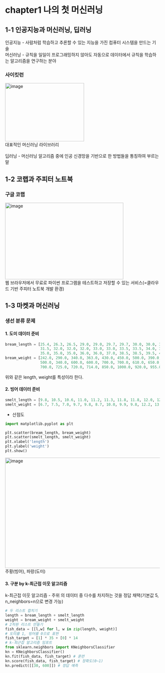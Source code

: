# chapter1 나의 첫 머신러닝
## 1-1 인공지능과 머신러닝, 딥러닝
인공지능 - 사람처럼 학습하고 추론할 수 있는 지능을 가진 컴퓨터 시스템을 만드는 기술<br>
머신러닝 - 규칙을 일일이 프로그래밍하지 않아도 자동으로 데이터에서 규칙을 학습하는 알고리즘을 연구하는 분야<br>
### 사이킷런
<img width="257" height="190" alt="image" src="https://github.com/user-attachments/assets/12c6ebba-4baa-4009-932a-97453d4d03f9" /><br>
대표적인 머신러닝 라이브러리<br><br>
딥러닝 - 머신러닝 알고리즘 중에 인공 신경망을 기반으로 한 방법들을 통칭하여 부르는 말<br>
## 1-2 코랩과 주피터 노트북
### 구글 코랩<br>
<img width="385" height="250" alt="image" src="https://github.com/user-attachments/assets/84dae46d-664b-4ab8-9c07-af386a216eaa" /><br>
웹 브라우저에서 무료로 파이썬 프로그램을 테스트하고 저장할 수 있는 서비스(=클라우드 기반 주피터 노트북 개발 환경)
## 1-3 마켓과 머신러닝
### 생선 분류 문제
#### 1. 도미 데이터 준비
```python
bream_length = [25.4, 26.3, 26.5, 29.0, 29.0, 29.7, 29.7, 30.0, 30.0, 30.7, 31.0, 31.0,
                31.5, 32.0, 32.0, 32.0, 33.0, 33.0, 33.5, 33.5, 34.0, 34.0, 34.5, 35.0,
                35.0, 35.0, 35.0, 36.0, 36.0, 37.0, 38.5, 38.5, 39.5, 41.0, 41.0]
bream_weight = [242.0, 290.0, 340.0, 363.0, 430.0, 450.0, 500.0, 390.0, 450.0, 500.0, 475.0, 500.0,
                500.0, 340.0, 600.0, 600.0, 700.0, 700.0, 610.0, 650.0, 575.0, 685.0, 620.0, 680.0,
                700.0, 725.0, 720.0, 714.0, 850.0, 1000.0, 920.0, 955.0, 925.0, 975.0, 950.0]
```
위와 같은 length, weight를 특성이라 한다.<br>
#### 2. 빙어 데이터 준비
```python
smelt_length = [9.8, 10.5, 10.6, 11.0, 11.2, 11.3, 11.8, 11.8, 12.0, 12.2, 12.4, 13.0, 14.3, 15.0]
smelt_weight = [6.7, 7.5, 7.0, 9.7, 9.8, 8.7, 10.0, 9.9, 9.8, 12.2, 13.4, 12.2, 19.7, 19.9]
```
- 산점도
```python
import matplotlib.pyplot as plt

plt.scatter(bream_length, bream_weight)
plt.scatter(smelt_length, smelt_weight)
plt.xlabel('length')
plt.ylabel('weight')
plt.show()
```
<img width="557" height="360" alt="image" src="https://github.com/user-attachments/assets/e1a9a7b7-c45d-4515-b725-26d5610aee4f" />
주황(빙어), 파랑(도미)<br>

#### 3. 구분 by k-최근접 이웃 알고리즘

k-최근접 이웃 알고리즘 - 주위 의 데이터 중 다수를 차지하는 것을 정답 채택(기본값 5, n_neighbors=n으로 변경 가능)

```python
# 두 리스트 합치기
length = bream_length + smelt_length
weight = bream_weight + smelt_weight
# 2차원 리스트 만들기
fish_data = [[l,w] for l, w in zip(length, weight)]
# 도미를 1, 빙어를 0으로 표현
fish_target = [1] * 35 + [0] * 14
# k-최근접 알고리즘 임포트
from sklearn.neighbors import KNeighborsClassifier
kn = KNeighborsClassifier()
kn.fit(fish_data, fish_target) # 훈련
kn.score(fish_data, fish_target) # 정확도(0~1)
kn.predict([[30, 600]]) # 정답 예측
```



